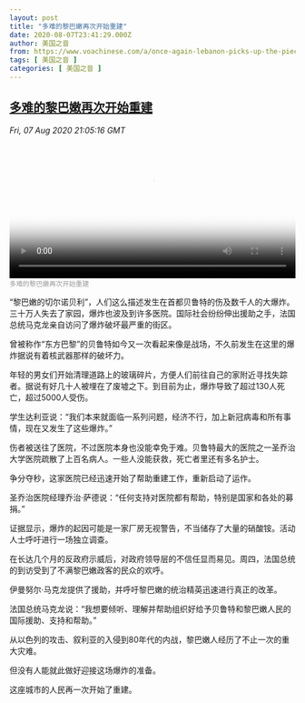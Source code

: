 ```yaml
---
layout: post
title: "多难的黎巴嫩再次开始重建"
date: 2020-08-07T23:41:29.000Z
author: 美国之音
from: https://www.voachinese.com/a/once-again-lebanon-picks-up-the-pieces-20200807/5535104.html
tags: [ 美国之音 ]
categories: [ 美国之音 ]
---
```

<!--1596843689000-->
[多难的黎巴嫩再次开始重建](https://www.voachinese.com/a/once-again-lebanon-picks-up-the-pieces-20200807/5535104.html)
------

<div>
<div><i>Fri, 07 Aug 2020 21:05:16 GMT</i></div><video poster="https://images.weserv.nl?url=gdb.voanews.com/f44fe927-cb4f-404e-bf9f-14bf2aa09289_tv_r1_s_w900.jpg" src="https://av.voanews.com/Videoroot/Pangeavideo/2020/08/f/f4/f44fe927-cb4f-404e-bf9f-14bf2aa09289_240p.mp4" style="width:100%" controls></video><div><small style="color: #999;">多难的黎巴嫩再次开始重建</small></div><p>“黎巴嫩的切尔诺贝利”，人们这么描述发生在首都贝鲁特的伤及数千人的大爆炸。三十万人失去了家园，爆炸也波及到许多医院。国际社会纷纷伸出援助之手，法国总统马克龙亲自访问了爆炸破坏最严重的街区。</p><p>曾被称作“东方巴黎”的贝鲁特如今又一次看起来像是战场，不久前发生在这里的爆炸据说有着核武器那样的破坏力。</p><p>年轻的男女们开始清理道路上的玻璃碎片，方便人们前往自己的家附近寻找失踪者。据说有好几十人被埋在了废墟之下。到目前为止，爆炸导致了超过130人死亡，超过5000人受伤。</p><p>学生达利亚说：“我们本来就面临一系列问题，经济不行，加上新冠病毒和所有事情，现在又发生了这些爆炸。”</p><p>伤者被送往了医院，不过医院本身也没能幸免于难。贝鲁特最大的医院之一圣乔治大学医院疏散了上百名病人。一些人没能获救，死亡者里还有多名护士。</p><p>争分夺秒，这家医院已经迅速开始了帮助重建工作，重新启动了运作。</p><p>圣乔治医院经理乔治·萨德说：“任何支持对医院都有帮助，特别是国家和各处的募捐。”</p><p>证据显示，爆炸的起因可能是一家厂房无视警告，不当储存了大量的硝酸铵。活动人士呼吁进行一场独立调查。</p><p>在长达几个月的反政府示威后，对政府领导层的不信任显而易见。周四，法国总统的到访受到了不满黎巴嫩政客的民众的欢呼。</p><p>伊曼努尔·马克龙提供了援助，并呼吁黎巴嫩的统治精英迅速进行真正的改革。</p><p>法国总统马克龙说：“我想要倾听、理解并帮助组织好给予贝鲁特和黎巴嫩人民的国际援助、支持和帮助。”</p><p>从以色列的攻击、叙利亚的入侵到80年代的内战，黎巴嫩人经历了不止一次的重大灾难。</p><p>但没有人能就此做好迎接这场爆炸的准备。</p><p>这座城市的人民再一次开始了重建。</p>
</div>
